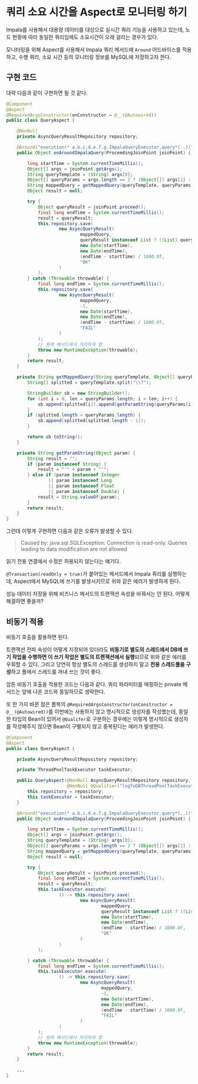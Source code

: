 # 쿼리 소요 시간을 Aspect로 모니터링 하기

Impala를 사용해서 대용량 데이터를 대상으로 실시간 쿼리 기능을 사용하고 있는데, 노드 현황에 따라 동일한 쿼리임에도 소요시간이 오래 걸리는 경우가 있다.

모니터링을 위해 Aspect를 사용해서 Impala 쿼리 메서드에 `Around` 어드바이스를 적용하고, 수행 쿼리, 소요 시간 등의 모니터링 정보를 MySQL에 저장하고자 한다.

## 구현 코드

대략 다음과 같이 구현하면 될 것 같다.

```java
@Component
@Aspect
@RequiredArgsConstructor(onConstructor = @__(@Autowired))
public class QueryAspect {

    @NonNull
    private AsyncQueryResultRepository repository;

    @Around("execution(* a.b.c.d.e.f.g.ImpalaQueryExecutor.query*(..))")
    public Object onAroundImpalaQuery(ProceedingJoinPoint joinPoint) {

        long startTime = System.currentTimeMillis();
        Object[] args = joinPoint.getArgs();
        String queryTemplate = (String) args[0];
        Object[] queryParams = args.length == 2 ? (Object[]) args[1] : new Object[] {};
        String mappedQuery = getMappedQuery(queryTemplate, queryParams);
        Object result = null;

        try {
            Object queryResult = joinPoint.proceed();
            final long endTime = System.currentTimeMillis();
            result = queryResult;
            this.repository.save(
                    new AsyncQueryResult(
                            mappedQuery,
                            queryResult instanceof List ? ((List) queryResult).size() : 1,
                            new Date(startTime),
                            new Date(endTime),
                            (endTime - startTime) / 1000.0f,
                            "OK"
                    )
            );
        } catch (Throwable throwable) {
            final long endTime = System.currentTimeMillis();            
            this.repository.save(
                    new AsyncQueryResult(
                            mappedQuery,
                            -1,
                            new Date(startTime),
                            new Date(endTime),
                            (endTime - startTime) / 1000.0f,
                            "FAIL"
                    )
            );
            // 원래 메서드에서 처리하게 함
            throw new RuntimeException(throwable);
        }
        return result;
    }

    private String getMappedQuery(String queryTemplate, Object[] queryParams) {
        String[] splitted = queryTemplate.split("\\?");

        StringBuilder sb = new StringBuilder();
        for (int i = 0, len = queryParams.length; i < len; i++) {
            sb.append(splitted[i]).append(getParamString(queryParams[i]));
        }
        if (splitted.length > queryParams.length) {
            sb.append(splitted[splitted.length - 1]);
        }

        return sb.toString();
    }

    private String getParamString(Object param) {
        String result = "";
        if (param instanceof String) {
            result = "'" + param + "'";
        } else if (param instanceof Integer
                || param instanceof Long
                || param instanceof Float
                || param instanceof Double) {
            result = String.valueOf(param);
        }
        return result;
    }
}
```

그런데 이렇게 구현하면 다음과 같은 오류가 발생할 수 있다.

>Caused by: java.sql.SQLException: Connection is read-only. Queries leading to data modification are not allowed

읽기 전용 연결에서 수정은 허용되지 않는다는 얘기다.

`@Transaction(readOnly = true)`가 붙어있는 메서드에서 Impala 쿼리를 실행하는데, Aspect에서 MySQL에 쓰기를 발생시키므로 위와 같은 에러가 발생하게 된다.

성능 데이터 저장을 위해 비즈니스 메서드의 트랜잭션 속성을 바꿔서는 안 된다. 어떻게 해결하면 좋을까?

## 비동기 적용

비동기 호출을 활용하면 된다.

트랜잭션 전파 속성이 어떻게 지정되어 있더라도 **비동기로 별도의 스레드에서 DB에 쓰기 작업을 수행하면 이 쓰기 작업은 별도의 트랜잭션에서 실행**되므로 위와 같은 에러를 우회할 수 있다. 그리고 당연히 항상 별도의 스레드를 생성하지 말고 **전용 스레드풀을 구성**하고 풀에서 스레드를 꺼내 쓰는 것이 좋다.

암튼 비동기 호출을 적용한 코드는 다음과 같다. 쿼리 파라미터를 매핑하는 private 메서드는 앞에 나온 코드와 동일하므로 생략한다.

또 한 가지 바뀐 점은 롬복의 `@RequiredArgsConstructor(onConstructor = @__(@Autowired))`를 이번에는 사용하지 않고 명시적으로 생성자를 작성했는데, 동일한 타입의 Bean이 있어서 `@Qualifer`로 구분하는 경우에는 이렇게 명시적으로 생성자를 작성해주지 않으면 Bean이 구별되지 않고 중복된다는 에러가 발생한다.

```java
@Component
@Aspect
public class QueryAspect {

    private AsyncQueryResultRepository repository;

    private ThreadPoolTaskExecutor taskExecutor;

    public QueryAspect(@NonNull AsyncQueryResultRepository repository,
                       @NonNull @Qualifier("logToDBThreadPoolTaskExecutor") ThreadPoolTaskExecutor taskExecutor) {
        this.repository = repository;
        this.taskExecutor = taskExecutor;
    }

    @Around("execution(* a.b.c.d.e.f.g.ImpalaQueryExecutor.query*(..))")
    public Object onAroundImpalaQuery(ProceedingJoinPoint joinPoint) {

        long startTime = System.currentTimeMillis();
        Object[] args = joinPoint.getArgs();
        String queryTemplate = (String) args[0];
        Object[] queryParams = args.length == 2 ? (Object[]) args[1] : new Object[] {};
        String mappedQuery = getMappedQuery(queryTemplate, queryParams);
        Object result = null;

        try {
            Object queryResult = joinPoint.proceed();
            final long endTime = System.currentTimeMillis();
            result = queryResult;            
            this.taskExecutor.execute(
                    () -> this.repository.save(
                            new AsyncQueryResult(
                                    mappedQuery,
                                    queryResult instanceof List ? ((List) queryResult).size() : 1,
                                    new Date(startTime),
                                    new Date(endTime),
                                    (endTime - startTime) / 1000.0f,
                                    "OK"
                            )
                    )
            );

        } catch (Throwable throwable) {
            final long endTime = System.currentTimeMillis();
            this.taskExecutor.execute(
                    () -> this.repository.save(
                            new AsyncQueryResult(
                                    mappedQuery,
                                    -1,
                                    new Date(startTime),
                                    new Date(endTime),
                                    (endTime - startTime) / 1000.0f,
                                    "FAIL"
                            )
                    )
            );
            // 원래 메서드에서 처리하게 함
            throw new RuntimeException(throwable);
        }
        return result;
    }

    ...
}
```

